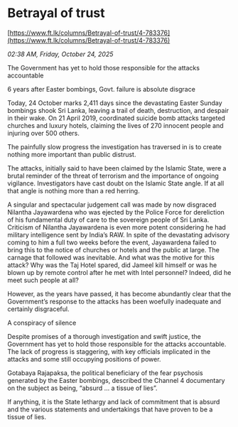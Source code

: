 # Betrayal of trust

[https://www.ft.lk/columns/Betrayal-of-trust/4-783376](https://www.ft.lk/columns/Betrayal-of-trust/4-783376)

*02:38 AM, Friday, October 24, 2025*

The Government has yet to hold those responsible for the attacks accountable

6 years after Easter bombings, Govt. failure is absolute disgrace

Today, 24 October marks 2,411 days since the devastating Easter Sunday bombings shook Sri Lanka, leaving a trail of death, destruction, and despair in their wake. On 21 April 2019, coordinated suicide bomb attacks targeted churches and luxury hotels, claiming the lives of 270 innocent people and injuring over 500 others.

The painfully slow progress the investigation has traversed in is to create nothing more important than public distrust.

The attacks, initially said to have been claimed by the Islamic State, were a brutal reminder of the threat of terrorism and the importance of ongoing vigilance. Investigators have cast doubt on the Islamic State angle. If at all that angle is nothing more than a red herring.

A singular and spectacular judgement call was made by now disgraced Nilantha Jayawardena who was ejected by the Police Force for dereliction of his fundamental duty of care to the sovereign people of Sri Lanka. Criticism of Nilantha Jayawardena is even more potent considering he had military intelligence sent by India’s RAW. In spite of the devastating advisory coming to him a full two weeks before the event, Jayawardena failed to bring this to the notice of churches or hotels and the public at large. The carnage that followed was inevitable. And what was the motive for this attack? Why was the Taj Hotel spared, did Jameel kill himself or was he blown up by remote control after he met with Intel personnel? Indeed, did he meet such people at all?

However, as the years have passed, it has become abundantly clear that the Government’s response to the attacks has been woefully inadequate and certainly disgraceful.

A conspiracy of silence

Despite promises of a thorough investigation and swift justice, the Government has yet to hold those responsible for the attacks accountable. The lack of progress is staggering, with key officials implicated in the attacks and some still occupying positions of power.

Gotabaya Rajapaksa, the political beneficiary of the fear psychosis generated by the Easter bombings, described the Channel 4 documentary on the subject as being, “absurd … a tissue of lies”.

If anything, it is the State lethargy and lack of commitment that is absurd and the various statements and undertakings that have proven to be a tissue of lies.

